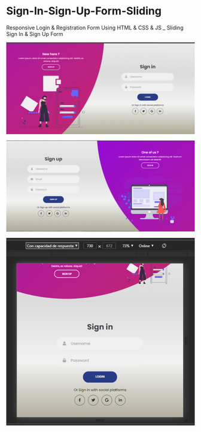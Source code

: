 # Sign-In-Sign-Up-Form-Sliding
Responsive Login &amp; Registration Form Using HTML &amp; CSS &amp; JS _ Sliding Sign In &amp; Sign Up Form

![](https://github.com/FranciscoSanvicente/Sign-In-Sign-Up-Form-Sliding/blob/main/Captura.PNG)

![](https://github.com/FranciscoSanvicente/Sign-In-Sign-Up-Form-Sliding/blob/main/Captura2.PNG)

![](https://github.com/FranciscoSanvicente/Sign-In-Sign-Up-Form-Sliding/blob/main/Captura3.PNG)
